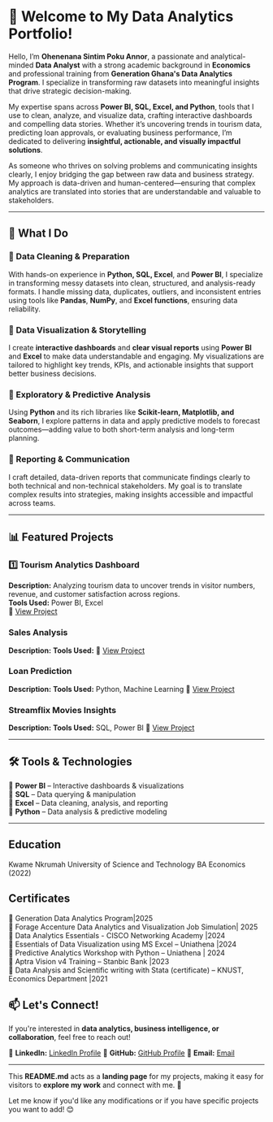 # 👋 Welcome to My Data Analytics Portfolio!  

Hello, I’m **Ohenenana Sintim Poku Annor**, a passionate and analytical-minded **Data Analyst** with a strong academic background in **Economics** and professional training from **Generation Ghana's Data Analytics Program**. I specialize in transforming raw datasets into meaningful insights that drive strategic decision-making.

My expertise spans across **Power BI, SQL, Excel, and Python**, tools that I use to clean, analyze, and visualize data, crafting interactive dashboards and compelling data stories. Whether it’s uncovering trends in tourism data, predicting loan approvals, or evaluating business performance, I’m dedicated to delivering **insightful, actionable, and visually impactful solutions**.

As someone who thrives on solving problems and communicating insights clearly, I enjoy bridging the gap between raw data and business strategy. My approach is data-driven and human-centered—ensuring that complex analytics are translated into stories that are understandable and valuable to stakeholders.

---

## 💼 What I Do  

### 📌 Data Cleaning & Preparation  
With hands-on experience in **Python, SQL, Excel**, and **Power BI**, I specialize in transforming messy datasets into clean, structured, and analysis-ready formats. I handle missing data, duplicates, outliers, and inconsistent entries using tools like **Pandas**, **NumPy**, and **Excel functions**, ensuring data reliability.

### 📌 Data Visualization & Storytelling  
I create **interactive dashboards** and **clear visual reports** using **Power BI** and **Excel** to make data understandable and engaging. My visualizations are tailored to highlight key trends, KPIs, and actionable insights that support better business decisions.

### 📌 Exploratory & Predictive Analysis  
Using **Python** and its rich libraries like **Scikit-learn, Matplotlib, and Seaborn**, I explore patterns in data and apply predictive models to forecast outcomes—adding value to both short-term analysis and long-term planning.

### 📌 Reporting & Communication  
I craft detailed, data-driven reports that communicate findings clearly to both technical and non-technical stakeholders. My goal is to translate complex results into strategies, making insights accessible and impactful across teams.

---

## 📊 Featured Projects  

### 1️⃣ **Tourism Analytics Dashboard**  
**Description:** Analyzing tourism data to uncover trends in visitor numbers, revenue, and customer satisfaction across regions.  
**Tools Used:** Power BI, Excel  
📌 [View Project](https://github.com/Ohenenanaannor/DA_Projects/tree/master/Toursim_Analytics_Power_BI) 

### **Sales Analysis**
**Description:**
**Tools Used:**
📌 [View Project]() 

### **Loan Prediction**
**Description:**
**Tools Used:** Python, Machine Learning 
📌 [View Project]() 

### **Streamflix Movies Insights**
**Description:**
**Tools Used:** SQL, Power BI
📌 [View Project]() 

---

## 🛠️ Tools & Technologies  
🔹 **Power BI** – Interactive dashboards & visualizations  
🔹 **SQL** – Data querying & manipulation  
🔹 **Excel** – Data cleaning, analysis, and reporting  
🔹 **Python** – Data analysis & predictive modeling  

---
##  Education
Kwame Nkrumah University of Science and Technology
BA Economics (2022)

## Certificates
🔹	Generation Data Analytics Program|2025   
🔹  Forage Accenture Data Analytics and Visualization Job Simulation| 2025  
🔹	Data Analytics Essentials - CISCO Networking Academy |2024  
🔹	Essentials of Data Visualization using MS Excel – Uniathena |2024  
🔹	Predictive Analytics Workshop with Python – Uniathena | 2024  
🔹	Aptra Vision v4 Training – Stanbic Bank |2023  
🔹	Data Analysis and Scientific writing with Stata (certificate) – KNUST, Economics Department |2021  


## 📫 Let's Connect!  
If you're interested in **data analytics, business intelligence, or collaboration**, feel free to reach out!  

📌 **LinkedIn:** [LinkedIn Profile]( www.linkedin.com/in/ohenenana-annor-sintim-poku) 
📌 **GitHub:** [GitHub Profile](https://github.com/Ohenenanaannor)
📌 **Email:** [Email](ohenenanaannor2000@gmail.com)   

---

This **README.md** acts as a **landing page** for my projects, making it easy for visitors to **explore my work** and connect with me. 🚀  

Let me know if you'd like any modifications or if you have specific projects you want to add! 😊  
